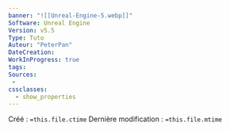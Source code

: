 ```yaml
---
banner: "![[Unreal-Engine-5.webp]]"
Software: Unreal Engine
Version: v5.5
Type: Tuto
Auteur: "PeterPan"
DateCreation:
WorkInProgress: true
tags: 
Sources:
 -
cssclasses:
  - show_properties
---
```

Créé : `=this.file.ctime`
Dernière modification : `=this.file.mtime`

